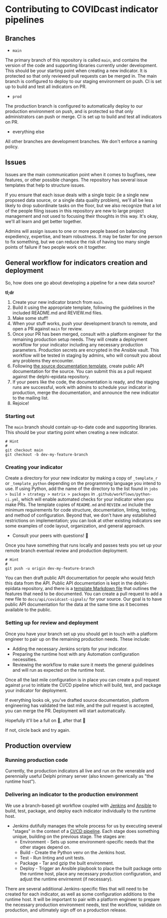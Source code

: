 # Contributing to COVIDcast indicator pipelines

## Branches

* `main`

The primary branch of this repository is called `main`, and contains the version of the code and supporting libraries currently under development. This should be your starting point when creating a new indicator. It is protected so that only reviewed pull requests can be merged in. The main branch is configured to deploy to our staging environment on push. CI is set up to build and test all indicators on PR.

* `prod`

The production branch is configured to automatically deploy to our production environment on push, and is protected so that only administrators can push or merge. CI is set up to build and test all indicators on PR.

* everything else

All other branches are development branches. We don't enforce a naming policy.

## Issues

Issues are the main communication point when it comes to bugfixes, new features, or other possible changes. The repository has several issue templates that help to structure issues.

If you ensure that each issue deals with a single topic (ie a single new proposed data source, or a single data quality problem), we'll all be less likely to drop subordinate tasks on the floor, but we also recognize that a lot of the people filing issues in this repository are new to large project management and not used to focusing their thoughts in this way. It's okay, we'll all learn and get better together.

Admins will assign issues to one or more people based on balancing expediency, expertise, and team robustness. It may be faster for one person to fix something, but we can reduce the risk of having too many single points of failure if two people work on it together.

## General workflow for indicators creation and deployment

So, how does one go about developing a pipeline for a new data source?

**tl;dr**

1. Create your new indicator branch from `main`.
2. Build it using the appropriate template, following the guidelines in the included README.md and REVIEW.md files.
3. Make some stuff!
4. When your stuff works, push your development branch to remote, and open a PR against `main` for review.
5. Once your PR has been merged, consult with a platform engineer for the remaining production setup needs. They will create a deployment workflow for your indicator including any necessary production parameters. Production secrets are encrypted in the Ansible vault. This workflow will be tested in staging by admins, who will consult you about any problems they encounter.
6. Following [the source documentation template](https://github.com/cmu-delphi/delphi-epidata/blob/main/docs/api/covidcast-signals/_source-template.md), create public API documentation for the source. You can submit this as a pull request against the delphi-epidata repository.
7. If your peers like the code, the documentation is ready, and the staging runs are successful, work with admins to schedule your indicator in production, merge the documentation, and announce the new indicator to the mailing list.
8. Rejoice!

### Starting out

The `main` branch should contain up-to-date code and supporting libraries. This should be your starting point when creating a new indicator.

```shell
# Hint
#
git checkout main
git checkout -b dev-my-feature-branch
```

### Creating your indicator

Create a directory for your new indicator by making a copy of `_template_r` or `_template_python` depending on the programming language you intend to use. If using Python, add the name of the directory to the list found in `jobs > build > strategy > matrix > packages` in `.github/workflows/python-ci.yml`, which will enable automated checks for your indicator when you make PRs. The template copies of `README.md` and `REVIEW.md` include the minimum requirements for code structure, documentation, linting, testing, and method of configuration. Beyond that, we don't have any established restrictions on implementation; you can look at other existing indicators see some examples of code layout, organization, and general approach.

- Consult your peers with questions! :handshake:

Once you have something that runs locally and passes tests you set up your remote branch eventual review and production deployment.

```shell
# Hint
#
git push -u origin dev-my-feature-branch
```

You can then draft public API documentation for people who would fetch this
data from the API. Public API documentation is kept in the delphi-epidata
repository, and there is a [template Markdown
file](https://github.com/cmu-delphi/delphi-epidata/blob/main/docs/api/covidcast-signals/_source-template.md)
that outlines the features that need to be documented. You can create a pull
request to add a new file to `docs/api/covidcast-signals/` for your source. Our
goal is to have public API documentation for the data at the same time as it
becomes available to the public.

### Setting up for review and deployment

Once you have your branch set up you should get in touch with a platform engineer to pair up on the remaining production needs. These include:

- Adding the necessary Jenkins scripts for your indicator.
- Preparing the runtime host with any Automation configuration necessities.
- Reviewing the workflow to make sure it meets the general guidelines and will run as expected on the runtime host.

Once all the last mile configuration is in place you can create a pull request against `prod` to initiate the CI/CD pipeline which will build, test, and package your indicator for deployment.

If everything looks ok, you've drafted source documentation, platform engineering has validated the last mile, and the pull request is accepted, you can merge the PR. Deployment will start automatically.

Hopefully it'll be a full on :tada:, after that :crossed_fingers:

If not, circle back and try again.

## Production overview

### Running production code

Currently, the production indicators all live and run on the venerable and perennially useful Delphi primary server (also known generically as "the runtime host").

### Delivering an indicator to the production environment

We use a branch-based git workflow coupled with [Jenkins](https://www.jenkins.io/) and [Ansible](https://www.ansible.com/) to build, test, package, and deploy each indicator individually to the runtime host.

- Jenkins dutifully manages the whole process for us by executing several "stages" in the context of a [CI/CD pipeline](https://dzone.com/articles/learn-how-to-setup-a-cicd-pipeline-from-scratch). Each stage does something unique, building on the previous stage. The stages are:
  - Environment - Sets up some environment-specific needs that the other stages depend on.
  - Build - Create the Python venv on the Jenkins host.
  - Test - Run linting and unit tests.
  - Package - Tar and gzip the built environment.
  - Deploy - Trigger an Ansible playbook to place the built package onto the runtime host, place any necessary production configuration, and adjust the runtime envirnemnt (if necessary).

There are several additional Jenkins-specific files that will need to be created for each indicator, as well as some configuration additions to the runtime host. It will be important to pair with a platform engineer to prepare the necessary production environment needs, test the workflow, validate on production, and ultimately sign off on a production release.
